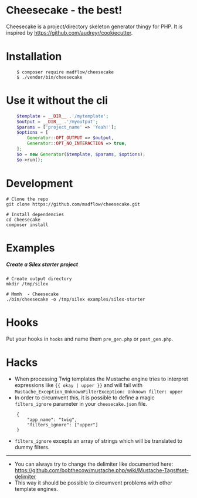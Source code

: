 # Cheesecake - the best!

Cheesecake is a project/directory skeleton generator thingy for PHP. It is inspired by
https://github.com/audreyr/cookiecutter.

# Installation

```
    $ composer require madflow/cheesecake
    $ ./vendor/bin/cheesecake
```

# Use it without the cli

```php
    $template = __DIR__ .'/mytemplate';
    $output = __DIR__ .'/myoutput';
    $params = ['project_name' => 'Yeah!'];
    $options = [
        Generator::OPT_OUTPUT => $output,
        Generator::OPT_NO_INTERACTION => true,
    ];
    $o = new Generator($template, $params, $options);
    $o->run();
```

# Development

```
# Clone the repo
git clone https://github.com/madflow/cheesecake.git

# Install dependencies
cd cheesecake
composer install
```

# Examples

##### Create a Silex starter project

```
# Create output directory
mkdir /tmp/silex

# Mmmh  - Cheesecake
./bin/cheesecake -o /tmp/silex examples/silex-starter
```

# Hooks

Put your hooks in `hooks` and name them `pre_gen.php` or `post_gen.php`.

# Hacks

- When processing Twig templates the Mustache engine tries to interpret expressions like `{{ okay | upper }}` and will fail with `Mustache_Exception_UnknownFilterException: Unknown filter: upper`
- In order to circumvent this, it is possible to define a magic `filters_ignore` parameter in your `cheesecake.json` file.

```
    {
        "app_name": "twig",
        "filters_ignore": ["upper"]
    }
```

- `filters_ignore` excepts an array of strings which will be translated to dummy filters.

---

- You can always try to change the delimiter like documented here: https://github.com/bobthecow/mustache.php/wiki/Mustache-Tags#set-delimiter
- This way it should be possible to circumvent problems with other template engines.
